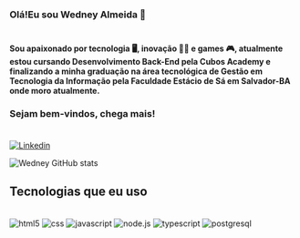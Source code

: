 ### Olá!Eu sou Wedney Almeida 👋<br><br>  

#### Sou apaixonado por tecnologia 🖥️, inovação 👨‍💻 e games 🎮, atualmente estou cursando Desenvolvimento Back-End pela Cubos Academy e finalizando a minha graduação na área tecnológica de Gestão em Tecnologia da Informação pela Faculdade Estácio de Sá em Salvador-BA onde moro atualmente.<br>
### Sejam bem-vindos, chega mais!<br><br> 

[![Linkedin](https://img.shields.io/badge/LinkedIn-0077B5?style=for-the-badge&logo=linkedin&logoColor=white)](https://www.linkedin.com/in/wedney-almeida)<br> 


![Wedney GitHub stats](https://github-readme-stats.vercel.app/api?username=wedneyalmeida&show_icons=true&theme=dracula)

## Tecnologias que eu uso 

<div staly="display= inline_block"><br>
    <img aling="center" alt="html5" src="https://img.shields.io/badge/HTML5-E34F26?style=for-the-badge&logo=html5&logoColor=white">
    <img aling="center" alt="css" src="https://img.shields.io/badge/CSS3-1572B6?style=for-the-badge&logo=css3&logoColor=white">
    <img aling="center" alt="javascript" src="https://img.shields.io/badge/JavaScript-F7DF1E?style=for-the-badge&logo=javascript&logoColor=black">
    <img aling="center" alt="node.js" src="https://img.shields.io/badge/Node.js-43853D?style=for-the-badge&logo=node.js&logoColor=white">
     <img aling="center" alt="typescript" src="https://img.shields.io/badge/TypeScript-007ACC?style=for-the-badge&logo=typescript&logoColor=white">
     <img aling="center" alt="postgresql" src="https://img.shields.io/badge/PostgreSQL-316192?style=for-the-badge&logo=postgresql&logoColor=white">
</div><br><br>

